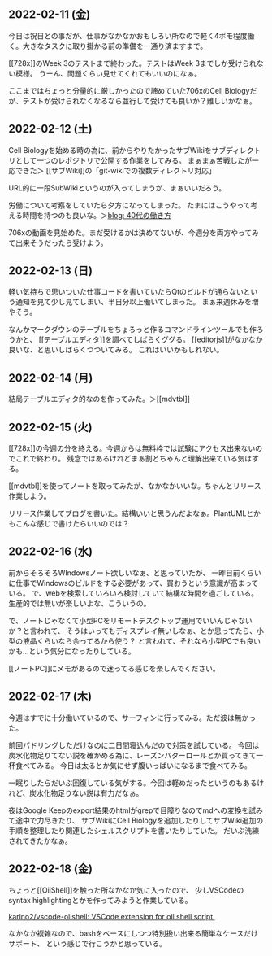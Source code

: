 ## 2022-02-11 (金)

今日は祝日との事だが、仕事がなかなかおもしろい所なので軽く4ポモ程度働く。大きなタスクに取り掛かる前の準備を一通り済ますまで。

[[728x]]のWeek 3のテストまで終わった。テストはWeek 3までしか受けられない模様。
うーん、問題くらい見せてくれてもいいのになぁ。

ここまではちょっと分量的に厳しかったので諦めていた706xのCell Biologyだが、テストが受けられなくなるなら並行して受けても良いか？難しいかなぁ。

## 2022-02-12 (土)

Cell Biologyを始める時の為に、前からやりたかったサブWikiをサブディレクトリとして一つのレポジトリで公開する作業をしてみる。
まぁまぁ苦戦したが一応できた＞ [[サブWiki]]の「git-wikiでの複数ディレクトリ対応」

URL的に一段SubWikiというのが入ってしまうが、まぁいいだろう。

労働について考察をしていたら夕方になってしまった。
たまにはこうやって考える時間を持つのも良いな。＞[blog: 40代の働き方](https://karino2.github.io/2022/02/12/workstyle_forty.html)

706xの動画を見始めた。まだ受けるかは決めてないが、今週分を両方やってみて出来そうだったら受けよう。

## 2022-02-13 (日)

軽い気持ちで思いついた仕事コードを書いていたらQtのビルドが通らないという通知を見て少し見てしまい、半日分以上働いてしまった。
まぁ来週休みを増やそう。

なんかマークダウンのテーブルをちょろっと作るコマンドラインツールでも作ろうかと、
[[テーブルエディタ]]を調べてしばらくググる。
[[editorjs]]がなかなか良いな、と思いしばらくつついてみる。
これはいいかもしれない。

## 2022-02-14 (月)

結局テーブルエディタ的なのを作ってみた。＞[[mdvtbl]]

## 2022-02-15 (火)

[[728x]]の今週の分を終える。今週からは無料枠では試験にアクセス出来ないのでこれで終わり。
残念ではあるけれどまぁ割とちゃんと理解出来ている気はする。

[[mdvtbl]]を使ってノートを取ってみたが、なかなかいいな。ちゃんとリリース作業しよう。

リリース作業してブログを書いた。結構いいと思うんだよなぁ。PlantUMLとかもこんな感じで書けたらいいのでは？

## 2022-02-16 (水)

前からそろそろWIndowsノート欲しいなぁ、と思っていたが、
一昨日前くらいに仕事でWindowsのビルドをする必要があって、買おうという意識が高まっている。
で、webを検索していろいろ検討していて結構な時間を過ごしている。
生産的では無いが楽しいよな、こういうの。

で、ノートじゃなくて小型PCをリモートデスクトップ運用でいいんじゃないか？と言われて、
そうはいってもディスプレイ無いしなぁ、とか思ってたら、小型の液晶くらいなら余ってるから使う？
と言われて、それなら小型PCでも良いかも…という気分になったりしている。

[[ノートPC]]にメモがあるので迷ってる感じを楽しんでください。

## 2022-02-17 (木)

今週はすでに十分働いているので、サーフィンに行ってみる。ただ波は無かった。

前回パドリングしただけなのに二日間寝込んだので対策を試している。
今回は炭水化物足りてない説を確かめる為に、レーズンバターロールとか買ってきて一杯食べてみる。
今日は太るとか気にせず腹いっぱいになるまで食べてみる。

一眠りしたらだいぶ回復している気がする。今回は軽めだったというのもあるけれど、炭水化物足りない説は有力だなぁ。

夜はGoogle Keepのexport結果のhtmlがgrepで目障りなのでmdへの変換を試みて途中で力尽きたり、
サブWikiにCell Biologyを追加したりしてサブWiki追加の手順を整理したり関連したシェルスクリプトを書いたりしていた。
だいぶ洗練されてきたかなぁ。

## 2022-02-18 (金)

ちょっと[[OilShell]]を触った所なかなか気に入ったので、
少しVSCodeのsyntax highlightingとかを作ってみようと作業している。

[karino2/vscode-oilshell: VSCode extension for oil shell script.](https://github.com/karino2/vscode-oilshell)

なかなか複雑なので、bashをベースにしつつ特別扱い出来る簡単なケースだけサポート、
という感じで行こうかと思っている。